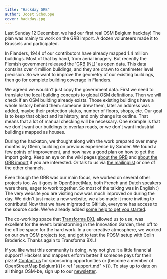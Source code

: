```yaml
---
title: "Hackday GRB"
author: Joost Schouppe
cover: hackday.jpg
---
```


Last Sunday 12 December, we had our first real OSM Belgium hackday!
The plan was mainly to work on the GRB import. A dozen volunteers made it to Brussels and participated.

In Flanders, 1944 of our contributors have already mapped 1.4 million buildings.
Most of that by hand, from aerial imagery. But recently the Flemish government released the
['GRB (NL)'](https://overheid.vlaanderen.be/producten-diensten/grootschalig-referentiebestand-grb) as open data.
This data contains over 4 million buildings, and they are drawn to centimeter level precision.
So we want to improve the geometry of our existing buildings, then go for complete building coverage in Flanders.

We agreed we wouldn't just copy the government data. First we need to translate the local building
concepts to [global OSM definitions](https://wiki.openstreetmap.org/wiki/Tags).
Then we will check if an OSM building already exists. Those existing buildings have a whole history
behind them: someone drew them, later an address was added, maybe their protection status, number of floors,
shops, etc. Our goal is to keep that object and its history, and only change its outline. That means that a lot of
manual checking will be necessary. One example is that we don't want our buildings to overlap roads, or we don't
want industrial buildings mapped as houses.

During the hackaton, we thought along with the work prepared over many months by Glenn, building on previous
experience by Sander. We found a few points of improvement, and now have a good plan on how to get the import going.
Keep an eye on the wiki pages [about the GRB](https://wiki.openstreetmap.org/wiki/WikiProject_Belgium/GRB) and
 [about the GRB import](https://wiki.openstreetmap.org/wiki/GRBimport) if you are interested. Or talk to us
 via [the mailinglist](https://lists.openstreetmap.org/listinfo/talk-be) or one of the other channels.

Even though the GRB was our main focus, we worked on several other projects too. As it goes in OpenStreetMap,
both French and Dutch speakers were there, eager to work together. So most of the talking was in English :)
The very website you are visiting now was much improved on during the day. We didn't just make a new website,
we also made it more inviting to contribute! Now that we have migrated to GitHub, everyone has access to the
source code. We've already added [some help to get you started](https://github.com/osmbe/website).

The co-working space that [Transforma BXL](https://www.transformabxl.be) allowed us to use, was excellent for
the event: brainstorming in the Innovation Garden, then off to the office space for the hard work. In a co-creative
atmosphere, we worked on our own OSM projects too, and got to test the POSM setup with Colin Broderick.
Thanks again to Transforma BXL!

If you like what this community is doing, why not give it a little financial support? Hackers and mappers
erform better if someone pays for their pizza! [Contact us](mailto:community@osm.be) for sponsoring opportunities or [become a member of OpenStreetMap Belgium]({{< ref "support.md" >}}).
To stay up to date on all things OSM-be, sign up to our [newsletter](http://eepurl.com/bZoZlj).
